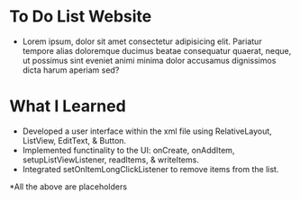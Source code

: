 # To Do List Website

* Lorem ipsum, dolor sit amet consectetur adipisicing elit. Pariatur tempore alias doloremque ducimus beatae consequatur quaerat, neque, ut possimus sint eveniet animi minima dolor accusamus dignissimos dicta harum aperiam sed?


# What I Learned

* Developed a user interface within the xml file using RelativeLayout, ListView, EditText, & Button.
* Implemented functinality to the UI: onCreate, onAddItem, setupListViewListener, readItems, & writeItems.
* Integrated setOnItemLongClickListener to remove items from the list.

*All the above are placeholders